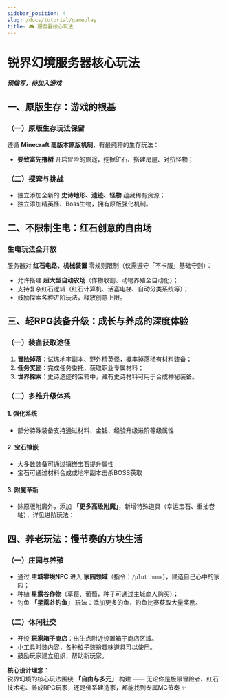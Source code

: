 ```yaml
---
sidebar_position: 4
slug: /docs/tutorial/gameplay
title: 🎮 服务器核心玩法
---
```


# 锐界幻境服务器核心玩法  

***预编写，待加入游戏***

## 一、原版生存：游戏的根基  
### （一）原版生存玩法保留  
遵循 **Minecraft 高版本原版机制**，有最纯粹的生存玩法：  
- **要致富先撸树** 开启冒险的旅途，挖掘矿石、搭建房屋、对抗怪物； 

### （二）探索与挑战  
- 独立添加全新的 **史诗地形、遗迹、怪物** 蕴藏稀有资源；  
- 独立添加精英怪、Boss生物，拥有原版强化机制。  


## 二、不限制生电：红石创意的自由场  
### 生电玩法全开放  
服务器对 **红石电路、机械装置** 零规则限制（仅需遵守「不卡服」基础守则）：  
- 允许搭建 **超大型自动农场**（作物收割、动物养殖全自动化）；  
- 支持复杂红石逻辑（红石计算机、活塞电梯、自动分类系统等）；  
- 鼓励探索各种进阶玩法，释放创意上限。  

## 三、轻RPG装备升级：成长与养成的深度体验  
### （一）装备获取途径  
1. **冒险掉落**：试炼地牢副本、野外精英怪，概率掉落稀有材料装备；  
2. **任务奖励**：完成任务委托，获取职业专属材料；  
3. **世界探索**：史诗遗迹的宝箱中，藏有史诗材料可用于合成神秘装备。  

### （二）多维升级体系  
#### 1. 强化系统  
- 部分特殊装备支持通过材料、金钱、经验升级进阶等级属性  

#### 2. 宝石镶嵌  
- 大多数装备可通过镶嵌宝石提升属性  
- 宝石可通过材料合成或地牢副本击杀BOSS获取  

#### 3. 附魔革新  
- 除原版附魔外，添加 **「更多高级附魔」**，新增特殊道具（幸运宝石、重抽卷轴），详见进阶玩法：  

## 四、养老玩法：慢节奏的方块生活  
### （一）庄园与养殖  
- 通过 **主城零境NPC** 进入 **家园领域**（指令：`/plot home`），建造自己心中的家园；  
- 种植 **星露谷作物**（草莓、葡萄，种子可通过主城商人购买）；  
- 钓鱼 **「星露谷钓鱼」** 玩法：添加更多的鱼，钓鱼比赛获取大量奖励。  

### （二）休闲社交  
- 开设 **玩家箱子商店**：出生点附近设置箱子商店区域。  
- 小工具时装内容，各种粒子装扮趣味道具可以使用。  
- 鼓励玩家建立组织，帮助新玩家。  

**核心设计理念**：  
锐界幻境的核心玩法围绕 **「自由与多元」** 构建 —— 无论你是极限冒险者、红石技术宅、养成RPG玩家，还是佛系建造家，都能找到专属MC节奏 ✨  